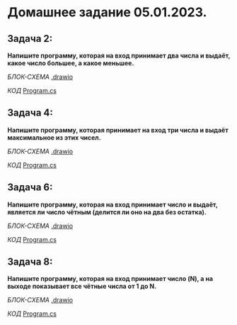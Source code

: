 # Домашнее задание 05.01.2023.

## Задача 2:
**Напишите программу, которая на вход принимает два числа и выдаёт, какое число большее, а какое меньшее.**

*БЛОК-СХЕМА* [.drawio](ex050123_1/ex050123_1.drawio.png)

*КОД*  [Program.cs](ex050123_1\Program.cs)

## Задача 4:
**Напишите программу, которая принимает на вход три числа и выдаёт максимальное из этих чисел.**

*БЛОК-СХЕМА* [.drawio](ex050123_2/ex050123_2.drawio.png)

*КОД*  [Program.cs](ex050123_2\Program.cs)

## Задача 6:
**Напишите программу, которая на вход принимает число и выдаёт, является ли число чётным (делится ли оно на два без остатка).**

*БЛОК-СХЕМА* [.drawio](ex050123_3/ex050123_3.drawio.png)

*КОД*  [Program.cs](ex050123_3\Program.cs)

## Задача 8:

**Напишите программу, которая на вход принимает число (N), а на выходе показывает все чётные числа от 1 до N.**

*БЛОК-СХЕМА* [.drawio](ex050123_4/ex050123_4.drawio.png)

*КОД*  [Program.cs](ex050123_4\Program.cs)
